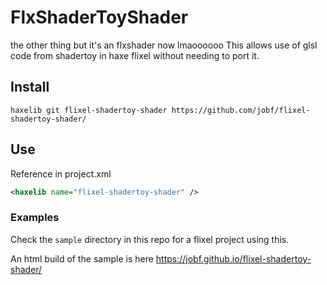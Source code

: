 # FlxShaderToyShader
the other thing but it's an flxshader now lmaoooooo
This allows use of glsl code from shadertoy in haxe flixel without needing to port it.

## Install

```shell
haxelib git flixel-shadertoy-shader https://github.com/jobf/flixel-shadertoy-shader/
```
## Use

Reference in project.xml

```xml
<haxelib name="flixel-shadertoy-shader" />
```

### Examples

Check the `sample` directory in this repo for a flixel project using this.

An html build of the sample is here https://jobf.github.io/flixel-shadertoy-shader/

